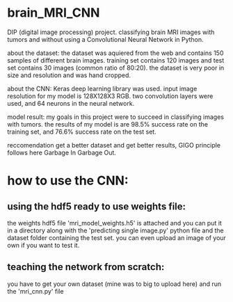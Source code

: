 # brain_MRI_CNN
DIP (digital image processing) project.
classifying brain MRI images with tumors and without using a Convolutional Neural Network in Python. 

about the dataset:
the dataset was aquiered from the web and contains 150 samples of different brain images.
training set contains 120 images and test set contains 30 images (common ratio of 80:20).
the dataset is very poor in size and resolution and was hand cropped.

about the CNN:
Keras deep learning library was used.
input image resolution for my model is 128X128X3 RGB.
two convolution layers were used, and 64 neurons in the neural network.

model result:
my goals in this project were to succeed in classifying images with tumors.
the results of my model is are 98.5% success rate on the training set, and 76.6% success rate on the test set.

reccomendation
get a better dataset and get better results, GIGO principle follows here
Garbage In Garbage Out.

# how to use the CNN:

## using the hdf5 ready to use weights file:
the weights hdf5 file 'mri_model_weights.h5' is attached and you can put it in a directory along with the 'predicting single image.py'
python file and the dataset folder containing the test set.
you can even upload an image of your own if you want to test it.


## teaching the network from scratch:
you have to get your own dataset (mine was to big to upload here)
and run the 'mri_cnn.py' file



